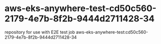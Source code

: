 # aws-eks-anywhere-test-cd50c560-2179-4e7b-8f2b-9444d2711428-34
repository for use with E2E test job aws-eks-anywhere-test:cd50c560-2179-4e7b-8f2b-9444d2711428-34
